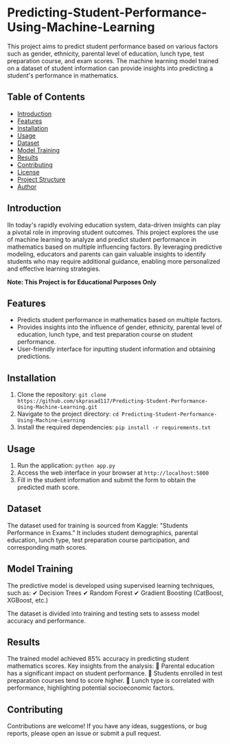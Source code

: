 # Predicting-Student-Performance-Using-Machine-Learning

This project aims to predict student performance based on various factors such as gender, ethnicity, parental level of education, lunch type, test preparation course, and exam scores. The machine learning model trained on a dataset of student information can provide insights into predicting a student's performance in mathematics.

## Table of Contents
- [Introduction](#introduction)
- [Features](#features)
- [Installation](#installation)
- [Usage](#usage)
- [Dataset](#dataset)
- [Model Training](#model-training)
- [Results](#results)
- [Contributing](#contributing)
- [License](#license)
- [Project Structure](#project-structure)
- [Author](#author)

## Introduction

IIn today's rapidly evolving education system, data-driven insights can play a pivotal role in improving student outcomes. This project explores the use of machine learning to analyze and predict student performance in mathematics based on multiple influencing factors. By leveraging predictive modeling, educators and parents can gain valuable insights to identify students who may require additional guidance, enabling more personalized and effective learning strategies.

**Note: This Project is for Educational Purposes Only**



## Features
- Predicts student performance in mathematics based on multiple factors.
- Provides insights into the influence of gender, ethnicity, parental level of education, lunch type, and test preparation course on student performance.
- User-friendly interface for inputting student information and obtaining predictions.

## Installation

1. Clone the repository: `git clone https://github.com/skprasad117/Predicting-Student-Performance-Using-Machine-Learning.git`
2. Navigate to the project directory: `cd Predicting-Student-Performance-Using-Machine-Learning`
3. Install the required dependencies: `pip install -r requirements.txt`

## Usage

1. Run the application: `python app.py`
2. Access the web interface in your browser at `http://localhost:5000`
3. Fill in the student information and submit the form to obtain the predicted math score.

## Dataset

The dataset used for training is sourced from Kaggle: "Students Performance in Exams."
It includes student demographics, parental education, lunch type, test preparation course participation, and corresponding math scores.

## Model Training

The predictive model is developed using supervised learning techniques, such as:
✔ Decision Trees
✔ Random Forest
✔ Gradient Boosting (CatBoost, XGBoost, etc.)

The dataset is divided into training and testing sets to assess model accuracy and performance.

## Results

The trained model achieved 85% accuracy in predicting student mathematics scores.
Key insights from the analysis:
📌 Parental education has a significant impact on student performance.
📌 Students enrolled in test preparation courses tend to score higher.
📌 Lunch type is correlated with performance, highlighting potential socioeconomic factors.


## Contributing

Contributions are welcome! If you have any ideas, suggestions, or bug reports, please open an issue or submit a pull request.









